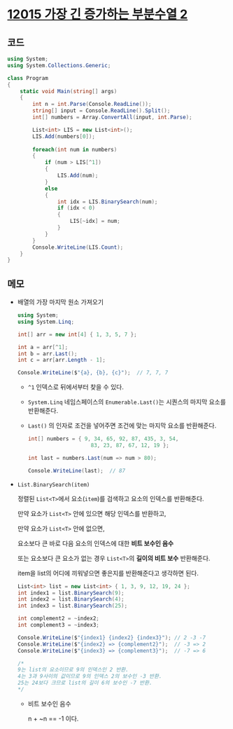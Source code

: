 # [12015 가장 긴 증가하는 부분수열 2](https://www.acmicpc.net/problem/12015)

## 코드

```C#
using System;
using System.Collections.Generic;

class Program
{    
    static void Main(string[] args)
    {
        int n = int.Parse(Console.ReadLine());
        string[] input = Console.ReadLine().Split();
        int[] numbers = Array.ConvertAll(input, int.Parse);

        List<int> LIS = new List<int>();
        LIS.Add(numbers[0]);
        
        foreach(int num in numbers)
        {
            if (num > LIS[^1])
            {
                LIS.Add(num);
            }
            else
            {
                int idx = LIS.BinarySearch(num);
                if (idx < 0)
                {
                    LIS[~idx] = num;
                }
            }
        }
        Console.WriteLine(LIS.Count);
    }
}
```



## 메모

- 배열의 가장 마지막 원소 가져오기

  ```C#
  using System;
  using System.Linq;
  
  int[] arr = new int[4] { 1, 3, 5, 7 };
  
  int a = arr[^1];
  int b = arr.Last();
  int c = arr[arr.Length - 1];
  
  Console.WriteLine($"{a}, {b}, {c}");  // 7, 7, 7
  ```

  - `^1` 인덱스로 뒤에서부터 찾을 수 있다.

  - `System.Linq` 네임스페이스의 `Enumerable.Last()`는 시퀀스의 마지막 요소를 반환해준다.

  - `Last()` 의 인자로 조건을 넣어주면 조건에 맞는 마지막 요소를 반환해준다.

    ```C#
    int[] numbers = { 9, 34, 65, 92, 87, 435, 3, 54,
                        83, 23, 87, 67, 12, 19 };
    
    int last = numbers.Last(num => num > 80);
    
    Console.WriteLine(last);  // 87
    ```

- `List.BinarySearch(item)`

  정렬된 `List<T>`에서 요소(`item`)를 검색하고 요소의 인덱스를 반환해준다.

  만약 요소가 `List<T>` 안에 있으면 해당 인덱스를 반환하고,

  만약 요소가 `List<T>` 안에 없으면,

  요소보다 큰 바로 다음 요소의 인덱스에 대한 **비트 보수인 음수**

  또는 요소보다 큰 요소가 없는 경우 `List<T>`의 **길이의 비트 보수** 반환해준다.

  item을 list의 어디에 끼워넣으면 좋은지를 반환해준다고 생각하면 된다.

  ```C#
  List<int> list = new List<int> { 1, 3, 9, 12, 19, 24 };
  int index1 = list.BinarySearch(9);
  int index2 = list.BinarySearch(4);
  int index3 = list.BinarySearch(25);
  
  int complement2 = ~index2;
  int complement3 = ~index3;
  
  Console.WriteLine($"{index1} {index2} {index3}"); // 2 -3 -7
  Console.WriteLine($"{index2} => {complement2}");  // -3 => 2
  Console.WriteLine($"{index3} => {complement3}");  // -7 => 6
  
  /*
  9는 list의 요소이므로 9의 인덱스인 2 반환.
  4는 3과 9사이의 값이므로 9의 인덱스 2의 보수인 -3 반환.
  25는 24보다 크므로 list의 길이 6의 보수인 -7 반환. 
  */
  ```

  - 비트 보수인 음수

    n + ~n == -1 이다.

